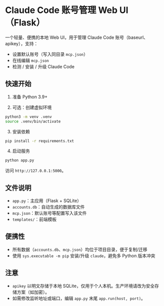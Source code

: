 # Claude Code 账号管理 Web UI（Flask）

一个轻量、便携的本地 Web UI，用于管理 Claude Code 账号（baseurl、apikey），支持：

- 设置默认账号（写入同目录 `mcp.json`）
- 在线编辑 `mcp.json`
- 检测 / 安装 / 升级 Claude Code

## 快速开始

1) 准备 Python 3.9+

2) 可选：创建虚拟环境
```bash
python3 -m venv .venv
source .venv/bin/activate
```

3) 安装依赖
```bash
pip install -r requirements.txt
```

4) 启动服务
```bash
python app.py
```
访问 `http://127.0.0.1:5000`。

## 文件说明
- `app.py`：主应用（Flask + SQLite）
- `accounts.db`：自动生成的数据库文件
- `mcp.json`：默认账号等配置写入该文件
- `templates/`：前端模板

## 便携性
- 所有数据（`accounts.db`、`mcp.json`）均位于项目目录，便于复制/迁移
- 使用 `sys.executable -m pip` 安装/升级 `claude`，避免多 Python 版本冲突

## 注意
- `apikey` 以明文存储于本地 SQLite，仅用于个人本机。生产环境请改为安全存储方案（如加密）。
- 如需修改监听地址或端口，编辑 `app.py` 末尾 `app.run(host, port)`。
